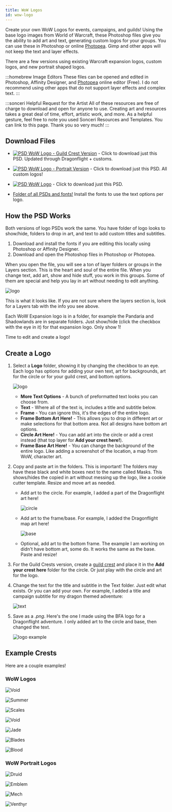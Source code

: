 ```yaml
---
title: WoW Logos
id: wow-logo
---
```


Create your own WoW Logos for events, campaigns, and guilds! Using the base logo images from World of Warcraft, these Photoshop files give you the ability to add art and text, generating custom logos for your groups. You can use these in Photoshop or online [Photopea](https://www.photopea.com/). Gimp and other apps will not keep the text and layer effects.

There are a few versions using existing Warcraft expansion logos, custom logos, and new portrait shaped logos. 

:::homebrew Image Editors
These files can be opened and edited in Photoshop, Affinity Designer, and [Photopea](https://www.photopea.com/) online editor (Free). I do not recommend using other apps that do not support layer effects and complex text.
:::

:::sonceri Helpful Request for the Artist
All of these resources are free of charge to download and open for anyone to use. Creating art and resources takes a great deal of time, effort, artistic work, and more. As a helpful gesture, feel free to note you used Sonceri Resources and Templates. You can link to this page. Thank you so very much! 
:::

## Download Files

* [![PSD](/img/psd.png) WoW Logo - Guild Crest Version](https://drive.google.com/file/d/1s6GIrDo10_YIjwNgpkX7h5l5cr9dvz7A/view?usp=sharing) - Click to download just this PSD. Updated through Dragonflight + customs.

* [![PSD](/img/psd.png) WoW Logo - Portrait Version](https://drive.google.com/file/d/13F25OnA1mjBcl_1N9mz-qROursiKPyKK/view?usp=share_link) - Click to download just this PSD. All custom logos!

* [![PSD](/img/psd.png) WoW Logo](https://drive.google.com/file/d/1x9uKmM98TWsEbcUMuyB_C2lbUS2EBXXG/view?usp=sharing) - Click to download just this PSD.

* [Folder of all PSDs and fonts!](https://drive.google.com/drive/u/0/folders/1thJDl4LTUwOY-KWd2L8G-MzEeKCxLPDy) Install the fonts to use the text options per logo.

## How the PSD Works

Both versions of logo PSDs work the same. You have folder of logo looks to show/hide, folders to drop in art, and text to add custom titles and subtitles.

1. Download and install the fonts if you are editing this locally using Photoshop or Affinity Designer.
1. Download and open the Photoshop files in Photoshop or Photopea.

When you open the file, you will see a ton of layer folders or groups in the Layers section. This is the heart and soul of the entire file. When you change text, add art, show and hide stuff, you work in this groups. Some of them are special and help you lay in art without needing to edit anything.

![logo](/img/resources/wow-logo-crest.png)

This is what it looks like. If you are not sure where the layers section is, look for a Layers tab with the info you see above. 

Each WoW Expansion logo is in a folder, for example the Pandaria and Shadowlands are in separate folders. Just show/hide (click the checkbox with the eye in it) for that expansion logo. Only show 1!

Time to edit and create a logo!

## Create a Logo

1. Select a **Logo** folder, showing it by changing the checkbox to an eye. Each logo has options for adding your own text, art for backgrounds, art for the circle or for your guild crest, and bottom options.

    ![logo](/img/resources/wow-logo-layers.png)

    * **More Text Options** - A bunch of preformatted text looks you can choose from.
    * **Text** - Where all of the text is, includes a title and subtitle below.
    * **Frame** - You can ignore this, it's the edges of the entire logo.
    * **Frame Bottom Art Here!** - This allows you to drop in different art or make selections for that bottom area. Not all designs have bottom art options. 
    * **Circle Art Here!** - You can add art into the circle or add a crest instead (that top layer for **Add your crest here!**).
    * **Frame Base Art Here!** - You can change the background of the entire logo. Like adding a screenshot of the location, a map from WoW, character art.

1. Copy and paste art in the folders. This is important! The folders may have these black and white boxes next to the name called Masks. This shows/hides the copied in art without messing up the logo, like a cookie cutter template. Resize and move art as needed.

    * Add art to the circle. For example, I added a part of the Dragonflight art here!

        ![circle](/img/resources/wow-logo-circle.png)

    * Add art to the frame/base. For example, I added the Dragonflight map art here!

        ![base](/img/resources/wow-logo-base.png)

    * Optional, add art to the bottom frame. The example I am working on didn't have bottom art, some do. It works the same as the base. Paste and resize!

1. For the Guild Crests version, create a [guild crest](crest.md) and place it in the **Add your crest here** folder for the circle. Or just play with the circle and art for the logo.
1. Change the text for the title and subtitle in the Text folder. Just edit what exists. Or you can add your own. For example, I added a title and campaign subtitle for my dragon themed adventure:

    ![text](/img/resources/wow-logo-text.png)

1. Save as a *.png*. Here's the one I made using the BFA logo for a Dragonflight adventure. I only added art to the circle and base, then changed the text.

    ![logo example](/img/resources/lost-in-time.png)

## Example Crests

Here are a couple examples!

### WoW Logos

![Void](/img/resources/logo-call-void.png)

![Summer](/img/resources/logo-summer.png)

![Scales](/img/resources/logo-war-scales.png)

![Void](/img/resources/logo-king.png)

![Jade](/img/resources/wow-logo-example.png)

![Blades](/img/resources/wow-logo-example2.png)

![Blood](/img/resources/wow-logo-example3.png)

### WoW Portrait Logos

![Druid](/img/resources/portrait-druidic.png)

![Emblem](/img/resources/portrait-emblem.png)

![Mech](/img/resources/portrait-mech.png)

![Venthyr](/img/resources/portrait-venthyr.png)